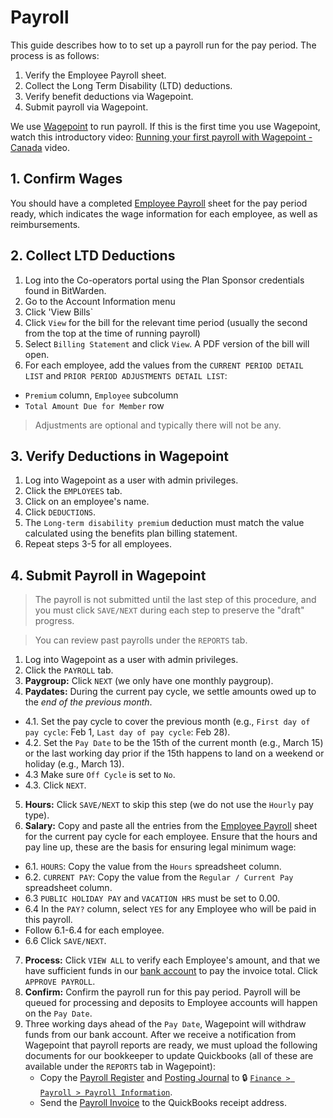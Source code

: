 # Payroll

This guide describes how to to set up a payroll run for the pay period. The process is as follows:
1. Verify the Employee Payroll sheet.
2. Collect the Long Term Disability (LTD) deductions.
3. Verify benefit deductions via Wagepoint.
4. Submit payroll via Wagepoint.

We use [Wagepoint](https://wagepoint.com) to run payroll. If this is the first time you use Wagepoint, watch this introductory video: [Running your first payroll with Wagepoint - Canada](https://www.youtube.com/watch?v=KfLMcqGTDwE) video.

## 1. Confirm Wages

You should have a completed [Employee Payroll](http://link.hypha.coop/payroll) sheet for the pay period ready, which indicates the wage information for each employee, as well as reimbursements.

## 2. Collect LTD Deductions

1. Log into the Co-operators portal using the Plan Sponsor credentials found in BitWarden.
2. Go to the Account Information menu
3. Click 'View Bills`
4. Click `View` for the bill for the relevant time period (usually the second from the top at the time of running payroll)
5. Select `Billing Statement` and click `View`. A PDF version of the bill will open.
6. For each employee, add the values from the `CURRENT PERIOD DETAIL LIST` and `PRIOR PERIOD ADJUSTMENTS DETAIL LIST`:
  - `Premium` column, `Employee` subcolumn
  - `Total Amount Due for Member` row

> Adjustments are optional and typically there will not be any.

## 3. Verify Deductions in Wagepoint

1. Log into Wagepoint as a user with admin privileges.
2. Click the `EMPLOYEES` tab.
3. Click on an employee's name.
4. Click `DEDUCTIONS`.
5. The `Long-term disability premium` deduction must match the value calculated using the benefits plan billing statement.
6. Repeat steps 3-5 for all employees.

## 4. Submit Payroll in Wagepoint

> The payroll is not submitted until the last step of this procedure, and you must click `SAVE/NEXT` during each step to preserve the "draft" progress.

> You can review past payrolls under the `REPORTS` tab.

1. Log into Wagepoint as a user with admin privileges.
2. Click the `PAYROLL` tab.
3. **Paygroup:** Click `NEXT` (we only have one monthly paygroup).
4. **Paydates:** During the current pay cycle, we settle amounts owed up to the _end of the previous month_.
 - 4.1. Set the pay cycle to cover the previous month (e.g., `First day of pay cycle`: Feb 1, `Last day of pay cycle`:  Feb 28).
 - 4.2. Set the `Pay Date` to be the 15th of the current month (e.g., March 15) or the last working day prior if the 15th happens to land on a weekend or holiday (e.g., March 13).
 - 4.3 Make sure `Off Cycle` is set to `No`.
 - 4.3. Click `NEXT`.
5. **Hours:** Click `SAVE/NEXT` to skip this step (we do not use the `Hourly` pay type).
6. **Salary:** Copy and paste all the entries from the [Employee Payroll](http://link.hypha.coop/payroll) sheet for the current pay cycle for each employee. Ensure that the hours and pay line up, these are the basis for ensuring legal minimum wage:
 - 6.1. `HOURS`: Copy the value from the `Hours` spreadsheet column.
 - 6.2. `CURRENT PAY`: Copy the value from the `Regular / Current Pay` spreadsheet column.
 - 6.3 `PUBLIC HOLIDAY PAY` and `VACATION HRS` must be set to 0.00.
 - 6.4 In the `PAY?` column, select `YES` for any Employee who will be paid in this payroll.
 - Follow 6.1-6.4 for each employee.
 - 6.6 Click `SAVE/NEXT`.
7. **Process:** Click `VIEW ALL` to verify each Employee's amount, and that we have sufficient funds in our [bank account](https://www.desjardins.com/ca/) to pay the invoice total. Click `APPROVE PAYROLL`.
8. **Confirm:** Confirm the payroll run for this pay period. Payroll will be queued for processing and deposits to Employee accounts will happen on the `Pay Date`.
9. Three working days ahead of the `Pay Date`, Wagepoint will withdraw funds from our bank account.
    After we receive a notification from Wagepoint that payroll reports are ready, we must upload the following documents for our bookkeeper to update Quickbooks (all of these are available under the `REPORTS` tab in Wagepoint):
    - Copy the [Payroll Register](https://secure.wagepoint.com/payrollRegister) and [Posting Journal](https://secure.wagepoint.com/postingJournal) to 🔒 [`Finance > Payroll > Payroll Information`](https://drive.google.com/drive/u/0/folders/1wWo9KqNwWdUK5d-jkApV3id_Y_dpftT9). 
    - Send the [Payroll Invoice](https://secure.wagepoint.com/invoice)  to the QuickBooks receipt address.